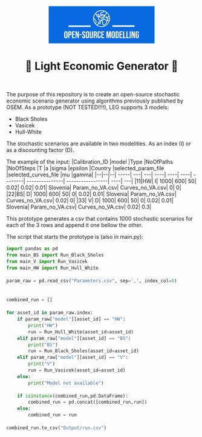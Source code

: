 <div align="center">
  <a href="https://github.com/open-source-modelling" target="_blank">
    <picture>
      <img src="images/OSM_logo.jpeg" width=280 alt="Logo"/>
    </picture>
  </a>
</div>


<h1 align="center" style="border-botom: none">
  <b>
    🐍 Light Economic Generator 🐍     
  </b>
</h1>

</br>

The purpose of this repository is to create an open-source stochastic economic scenario generator using algorithms previously published by OSEM.
As a prototype (NOT TESTED!!!!), LEG supports 3 models:
 - Black Sholes
 - Vasicek
 - Hull-White

The stochastic scenarios are available in two modelities. As an index (I) or as a discounting factor (D).

The example of the input:
|Calibration_ID	|model	|Type	|NoOfPaths	|NoOfSteps	|T	|a	|sigma	|epsilon	|Country	|selected_param_file	|selected_curves_file	|mu	|gamma|
|--|--|--| -----| ---| ---| ----| ----| ----| --------| ---------------| -----------------| ----| ---|
|11|HW|	I|	1000|	600|	50|	0.02|	0.02|	0.01|	Slovenia|	Param_no_VA.csv|	Curves_no_VA.csv|	   0|	  0|
|22|BS|	D|	1000|	600|	50|    0|	0.02|	0.01|	Slovenia|	Param_no_VA.csv|	Curves_no_VA.csv|	0.02|	  0|
|33| V|	D|	1000|	600|	50|	   0|	0.02|	0.01|	Slovenia|	Param_no_VA.csv|	Curves_no_VA.csv|	0.02|	0.3|


This prototype generates a csv that contains 1000 stochastic scenarios for each of the 3 rows and append it one bellow the other.

The script that starts the prototype is (also in main.py):

```python
import pandas as pd
from main_BS import Run_Black_Sholes
from main_V import Run_Vasicek
from main_HW import Run_Hull_White

param_raw = pd.read_csv("Parameters.csv", sep=',', index_col=0)


combined_run = []

for asset_id in param_raw.index:
    if param_raw["model"][asset_id] == "HW":
        print("HW")
        run = Run_Hull_White(asset_id=asset_id)        
    elif param_raw["model"][asset_id] == "BS":
        print("BS")
        run = Run_Black_Sholes(asset_id=asset_id)
    elif param_raw["model"][asset_id] == "V":
        print("V")
        run = Run_Vasicek(asset_id=asset_id)
    else:
        print("Model not available")

    if isinstance(combined_run,pd.DataFrame):
        combined_run = pd.concat([combined_run,run])
    else:
        combined_run = run

combined_run.to_csv("Output/run.csv")
```
